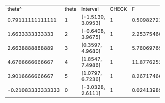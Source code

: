 
<html>
  <head>
      <meta http-equiv="Content-Type" content="text/html; charset=utf-8">
      <meta name="generator" content="PhpSpreadsheet, https://github.com/PHPOffice/PhpSpreadsheet">
      <meta name="author" content="openpyxl" />
      <meta name="company" content="Microsoft Corporation" />
    <style type="text/css">
      html { font-family:Calibri, Arial, Helvetica, sans-serif; font-size:11pt; background-color:white }
      a.comment-indicator:hover + div.comment { background:#ffd; position:absolute; display:block; border:1px solid black; padding:0.5em }
      a.comment-indicator { background:red; display:inline-block; border:1px solid black; width:0.5em; height:0.5em }
      div.comment { display:none }
      table { border-collapse:collapse; page-break-after:always }
      .gridlines td { border:1px dotted black }
      .gridlines th { border:1px dotted black }
      .b { text-align:center }
      .e { text-align:center }
      .f { text-align:right }
      .inlineStr { text-align:left }
      .n { text-align:right }
      .s { text-align:left }
      td.style0 { vertical-align:bottom; border-bottom:none #000000; border-top:none #000000; border-left:none #000000; border-right:none #000000; color:#000000; font-family:'Calibri'; font-size:11pt; background-color:#FFFFFF }
      th.style0 { vertical-align:bottom; border-bottom:none #000000; border-top:none #000000; border-left:none #000000; border-right:none #000000; color:#000000; font-family:'Calibri'; font-size:11pt; background-color:#FFFFFF }
      td.style1 { vertical-align:top; text-align:center; border-bottom:1px solid #000000 !important; border-top:1px solid #000000 !important; border-left:1px solid #000000 !important; border-right:1px solid #000000 !important; font-weight:bold; color:#000000; font-family:'Calibri'; font-size:10pt; background-color:#FFFFFF }
      th.style1 { vertical-align:top; text-align:center; border-bottom:1px solid #000000 !important; border-top:1px solid #000000 !important; border-left:1px solid #000000 !important; border-right:1px solid #000000 !important; font-weight:bold; color:#000000; font-family:'Calibri'; font-size:10pt; background-color:#FFFFFF }
      table.sheet0 col.col0 { width:42pt }
      table.sheet0 col.col1 { width:42pt }
      table.sheet0 col.col2 { width:42pt }
      table.sheet0 col.col3 { width:42pt }
      table.sheet0 col.col4 { width:42pt }
      table.sheet0 col.col5 { width:42pt }
      table.sheet0 col.col6 { width:42pt }
      table.sheet0 tr { height:15pt }
    </style>
  </head>
  <body>

<style>

@page { margin-left: 0.75in; margin-right: 0.75in; margin-top: 1in; margin-bottom: 1in; }

body { margin-left: 0.75in; margin-right: 0.75in; margin-top: 1in; margin-bottom: 1in; }

</style>

    <table border="0" cellpadding="0" cellspacing="0" id="sheet0" class="sheet0 gridlines">

        <col class="col0">

        <col class="col1">

        <col class="col2">

        <col class="col3">

        <col class="col4">

        <col class="col5">

        <col class="col6">

        <tbody>

          <tr class="row0">

            <td class="column0 style1 inlineStr">theta^</td>

            <td class="column1 style1 inlineStr">theta</td>

            <td class="column2 style1 inlineStr">Interval</td>

            <td class="column3 style1 inlineStr">CHECK</td>

            <td class="column4 style1 inlineStr">F</td>

            <td class="column5 style1 inlineStr">F*</td>

            <td class="column6 style1 inlineStr">Hypothesis</td>

          </tr>

          <tr class="row1">

            <td class="column0 style0 n">0.79111111111111</td>

            <td class="column1 style0 n">1</td>

            <td class="column2 style0 inlineStr">[-1.5130, 3.0953]</td>

            <td class="column3 style0 b">1</td>

            <td class="column4 style0 n">0.50982721410124</td>

            <td class="column5 style0 n">4.324793743183</td>

            <td class="column6 style0 b">1</td>

          </tr>

          <tr class="row2">

            <td class="column0 style0 n">1.6633333333333</td>

            <td class="column1 style0 n">2</td>

            <td class="column2 style0 inlineStr">[-0.6408, 3.9675]</td>

            <td class="column3 style0 b">1</td>

            <td class="column4 style0 n">2.2537546065163</td>

            <td class="column5 style0 n">4.324793743183</td>

            <td class="column6 style0 b">1</td>

          </tr>

          <tr class="row3">

            <td class="column0 style0 n">2.6638888888889</td>

            <td class="column1 style0 n">3</td>

            <td class="column2 style0 inlineStr">[0.3597, 4.9680]</td>

            <td class="column3 style0 b">1</td>

            <td class="column4 style0 n">5.7806976965385</td>

            <td class="column5 style0 n">4.324793743183</td>

            <td class="column6 style0 b"></td>

          </tr>

          <tr class="row4">

            <td class="column0 style0 n">4.6766666666667</td>

            <td class="column1 style0 n">4</td>

            <td class="column2 style0 inlineStr">[1.8547, 7.4986]</td>

            <td class="column3 style0 b">1</td>

            <td class="column4 style0 n">11.877625260563</td>

            <td class="column5 style0 n">4.324793743183</td>

            <td class="column6 style0 b"></td>

          </tr>

          <tr class="row5">

            <td class="column0 style0 n">3.9016666666667</td>

            <td class="column1 style0 n">5</td>

            <td class="column2 style0 inlineStr">[1.0797, 6.7236]</td>

            <td class="column3 style0 b">1</td>

            <td class="column4 style0 n">8.2671746624538</td>

            <td class="column5 style0 n">4.324793743183</td>

            <td class="column6 style0 b"></td>

          </tr>

          <tr class="row6">

            <td class="column0 style0 n">-0.21083333333333</td>

            <td class="column1 style0 n">0</td>

            <td class="column2 style0 inlineStr">[-3.0328, 2.6111]</td>

            <td class="column3 style0 b">1</td>

            <td class="column4 style0 n">0.024139892779631</td>

            <td class="column5 style0 n">4.324793743183</td>

            <td class="column6 style0 b">1</td>

          </tr>
        </tbody>
    </table>
  </body>
</html>